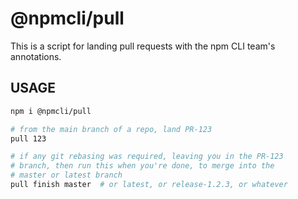 # @npmcli/pull

This is a script for landing pull requests with the npm CLI team's
annotations.

## USAGE

```bash
npm i @npmcli/pull

# from the main branch of a repo, land PR-123
pull 123

# if any git rebasing was required, leaving you in the PR-123
# branch, then run this when you're done, to merge into the
# master or latest branch
pull finish master  # or latest, or release-1.2.3, or whatever
```
